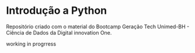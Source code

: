 # Introdução a Python

<p> Repositório criado com o material do Bootcamp Geração Tech Unimed-BH - Ciência de Dados da Digital innovation One.</p>
<p> working in progrress </p> 

